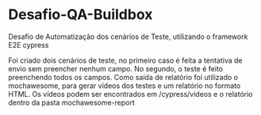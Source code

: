 # Desafio-QA-Buildbox

Desafio de Automatização dos cenários de Teste, utilizando o framework E2E cypress

<p> Foi criado dois cenários de teste, no primeiro caso é feita a tentativa de envio sem preencher nenhum campo. No segundo, o teste é feito preenchendo todos os campos.
Como saída de relatório foi utilizado o mochawesome, para gerar vídeos dos testes e um relatório no formato HTML.
Os vídeos podem ser encontrados em /cypress/videos e o relatório dentro da pasta mochawesome-report

 </p>
